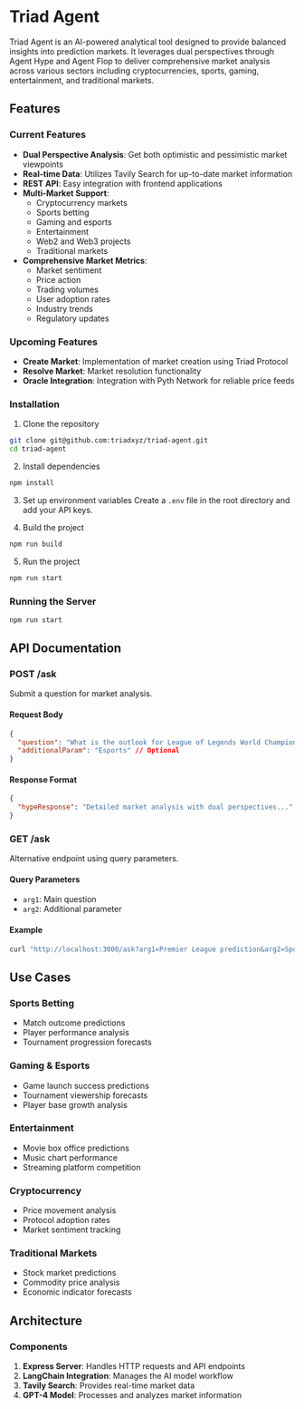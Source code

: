 # Triad Agent

Triad Agent is an AI-powered analytical tool designed to provide balanced insights into prediction markets. It leverages dual perspectives through Agent Hype and Agent Flop to deliver comprehensive market analysis across various sectors including cryptocurrencies, sports, gaming, entertainment, and traditional markets.

## Features

### Current Features

- **Dual Perspective Analysis**: Get both optimistic and pessimistic market viewpoints
- **Real-time Data**: Utilizes Tavily Search for up-to-date market information
- **REST API**: Easy integration with frontend applications
- **Multi-Market Support**:
  - Cryptocurrency markets
  - Sports betting
  - Gaming and esports
  - Entertainment
  - Web2 and Web3 projects
  - Traditional markets
- **Comprehensive Market Metrics**:
  - Market sentiment
  - Price action
  - Trading volumes
  - User adoption rates
  - Industry trends
  - Regulatory updates

### Upcoming Features

- **Create Market**: Implementation of market creation using Triad Protocol
- **Resolve Market**: Market resolution functionality
- **Oracle Integration**: Integration with Pyth Network for reliable price feeds

### Installation

1. Clone the repository

```bash
git clone git@github.com:triadxyz/triad-agent.git
cd triad-agent
```

2. Install dependencies

```bash
npm install
```

3. Set up environment variables
   Create a `.env` file in the root directory and add your API keys.

4. Build the project

```bash
npm run build
```

5. Run the project

```bash
npm run start
```

### Running the Server

```bash
npm run start
```

## API Documentation

### POST /ask

Submit a question for market analysis.

#### Request Body

```json
{
  "question": "What is the outlook for League of Legends World Championship viewership?",
  "additionalParam": "Esports" // Optional
}
```

#### Response Format

```json
{
  "hypeResponse": "Detailed market analysis with dual perspectives..."
}
```

### GET /ask

Alternative endpoint using query parameters.

#### Query Parameters

- `arg1`: Main question
- `arg2`: Additional parameter

#### Example

```bash
curl "http://localhost:3000/ask?arg1=Premier League prediction&arg2=Sports"
```

## Use Cases

### Sports Betting

- Match outcome predictions
- Player performance analysis
- Tournament progression forecasts

### Gaming & Esports

- Game launch success predictions
- Tournament viewership forecasts
- Player base growth analysis

### Entertainment

- Movie box office predictions
- Music chart performance
- Streaming platform competition

### Cryptocurrency

- Price movement analysis
- Protocol adoption rates
- Market sentiment tracking

### Traditional Markets

- Stock market predictions
- Commodity price analysis
- Economic indicator forecasts

## Architecture

### Components

1. **Express Server**: Handles HTTP requests and API endpoints
2. **LangChain Integration**: Manages the AI model workflow
3. **Tavily Search**: Provides real-time market data
4. **GPT-4 Model**: Processes and analyzes market information
